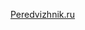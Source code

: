 [Peredvizhnik\.ru](https://www.peredvizhnik.ru/catalog/graficheskie_materialyi/karandashi_i_sterzhni/akvarelnyie_karandashi/nabor_akvarelnykh_karandashey_goldfaber_aqua_36tsv_metallicheskaya_upakovka/)